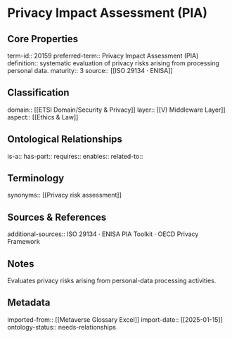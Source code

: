 # Privacy Impact Assessment (PIA)

## Core Properties
term-id:: 20159
preferred-term:: Privacy Impact Assessment (PIA)
definition:: systematic evaluation of privacy risks arising from processing personal data.
maturity:: 3
source:: [[ISO 29134 · ENISA]]

## Classification
domain:: [[ETSI Domain/Security & Privacy]]
layer:: [[V) Middleware Layer]]
aspect:: [[Ethics & Law]]

## Ontological Relationships
is-a:: 
has-part:: 
requires:: 
enables:: 
related-to:: 

## Terminology
synonyms:: [[Privacy risk assessment]]

## Sources & References
additional-sources:: ISO 29134 · ENISA PIA Toolkit · OECD Privacy Framework

## Notes
Evaluates privacy risks arising from personal-data processing activities.

## Metadata
imported-from:: [[Metaverse Glossary Excel]]
import-date:: [[2025-01-15]]
ontology-status:: needs-relationships